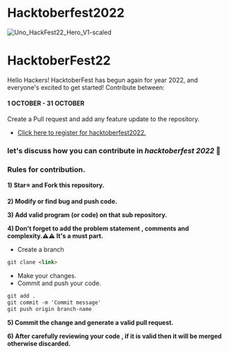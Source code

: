 # Hacktoberfest2022

![Uno_HackFest22_Hero_V1-scaled](https://user-images.githubusercontent.com/73592688/194618563-b53897e2-4805-4511-9ab8-b4396f38432d.jpg)

# HacktoberFest22

Hello Hackers! HacktoberFest has begun again for year 2022, and everyone's excited to get started!
Contribute between: <h4>1 OCTOBER - 31 OCTOBER</h4>

Create a Pull request and add any feature update to the repository.

* [Click here to register for hacktoberfest2022.](https://hacktoberfest.digitalocean.com/)


### let's discuss how you can contribute in *hacktoberfest 2022* 🙌

### Rules for contribution.
**1)  Star⭐ and Fork this repository.**

**2) Modify or find bug and push code.**

**3) Add valid program (or code) on that sub repository.**

**4) Don't forget to add the problem statement , comments and complexity.⚠️⚠️ It's a must part.**
* Create a branch

```markdown
git clone <link>
```

* Make your changes.
* Commit and push your code.

```markdown
git add .
git commit -m 'Commit message'
git push origin branch-name
```

**5) Commit the change and generate a valid pull request.**

**6) After carefully reviewing your code , if it is valid then it will be merged otherwise discarded.**
